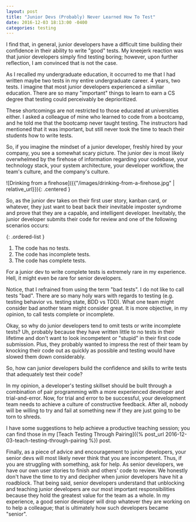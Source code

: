 ```yaml
---
layout: post
title: "Junior Devs (Probably) Never Learned How To Test"
date: 2016-12-03 18:13:00 -0400
categories: testing
---
```


I find that, in general, junior developers have a difficult time
building their confidence in their ability to write "good" tests.
My kneejerk reaction was that junior developers simply find testing boring;
however, upon further reflection, I am convinced that is not the case.

As I recalled my undergraduate education, it occurred to me that I had written
maybe two tests in my entire undergraduate career.  4 years, two tests.  I
imagine that most junior developers experienced a similiar education.  There
are so many "important" things to learn to earn a CS degree that testing could
perceivably be deprioritized.

These shortcomings are not restricted to those educated at universities either.
I asked a colleague of mine who learned to code from a bootcamp, and he told
me that the bootcamp never taught testing.  The instructors had mentioned that
it was important, but still never took the time to teach their
students how to write tests.

So, if you imagine the mindset of a junior developer, freshly hired by your
company, you see a somewhat scary picture.  The junior dev is most likely
overwhelmed by the firehose of information regarding your codebase, your
technology stack, your system architecture, your developer workflow, the
team's culture, and the company's culture.

![Drinking from a firehose]({{"/images/drinking-from-a-firehose.jpg" | relative_url}}){: .centered }

So, as the junior dev takes on their first user story, kanban card,
or whatever, they just want to beat back their inevitable imposter syndrome and
prove that they are a capable, and intelligent developer. Inevitably, the junior
developer submits their code for review and one of the following scenarios
occurs:

{: .ordered-list }
1. The code has no tests.
1. The code has incomplete tests.
1. The code has complete tests.

For a junior dev to write complete tests is extremely rare in my experience.
Hell, it might even be rare for senior developers.

Notice, that I refrained from using the term "bad tests".  I do not like to call
tests "bad".  There are so many holy wars with regards to testing (e.g. testing
behavior vs. testing state, BDD vs TDD).  What one team might consider bad
another team might consider great.  It is more objective, in my opinion, to
call tests complete or incomplete.

Okay, so why do junior developers tend to omit tests or write incomplete tests?
Uh, probably because they have written little to no tests in their lifetime and
don't want to look incompetent or "stupid" in their first code submission.
Plus, they probably wanted to impress the rest of their team by knocking their
code out as quickly as possible and testing would have slowed them down
considerably.

So, how can junior developers build the confidence and skills to write tests
that adequately test their code?

In my opinion, a developer's testing skillset should be built through a
combination of pair programming with a more experienced developer and
trial-and-error.  Now, for trial and error to be successful, your development
team needs to achieve a culture of constructive feedback.  After all, nobody
will be willing to try and fail at something new if they are just going to be
torn to shreds.

I have some suggestions to help achieve a productive teaching session; you can
find those in my
[Teach Testing Through Pairing]({% post_url 2016-12-03-teach-testing-through-pairing %})
post.

Finally, as a piece of advice and encouragement to junior developers, your
senior devs will most likely never think that you are incompetent.  Thus,
if you are struggling with something, ask for help.  As senior developers, we
have our own user stories to finish and others' code to review.  We honestly
don't have the time to try and decipher when junior developers have hit a
roadblock.  That being said, senior developers understand that unblocking and
teaching junior developers are our most important responsibilities because
they hold the greatest value for the team as a whole.  In my experience, a good
senior developer will drop whatever they are working on to help a colleague;
that is ultimately how such developers became "senior".
